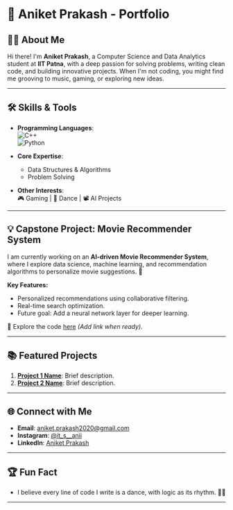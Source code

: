 # 🌟 Aniket Prakash - Portfolio

## 👨‍💻 About Me
Hi there! I'm **Aniket Prakash**, a Computer Science and Data Analytics student at **IIT Patna**, with a deep passion for solving problems, writing clean code, and building innovative projects. When I'm not coding, you might find me grooving to music, gaming, or exploring new ideas.
 
---

## 🛠️ Skills & Tools
- **Programming Languages**:  
  ![C++](https://img.shields.io/badge/-C++-00599C?style=flat&logo=cplusplus&logoColor=white)  
  ![Python](https://img.shields.io/badge/-Python-3776AB?style=flat&logo=python&logoColor=white)

- **Core Expertise**:  
  - Data Structures & Algorithms  
  - Problem Solving  

- **Other Interests**:  
  🎮 Gaming | 💃 Dance | 📽️ AI Projects

---

## 💡 Capstone Project: Movie Recommender System
I am currently working on an **AI-driven Movie Recommender System**, where I explore data science, machine learning, and recommendation algorithms to personalize movie suggestions. 🚀  

**Key Features:**
- Personalized recommendations using collaborative filtering.
- Real-time search optimization.  
- Future goal: Add a neural network layer for deeper learning.

📂 Explore the code [here](./capstone-movie-recommender) _(Add link when ready)_.

---

## 📚 Featured Projects
1. **[Project 1 Name](./project1)**: Brief description.  
2. **[Project 2 Name](./project2)**: Brief description.

---

## 🌐 Connect with Me
- **Email**: [aniket.prakash2020@gmail.com](mailto:aniket.prakash2020@gmail.com)  
- **Instagram**: [@it_s__anii](https://www.instagram.com/it_s__anii?igsh=MW9yeDNkenNkeGk5OA==)  
- **LinkedIn**: [Aniket Prakash](https://www.linkedin.com/in/aniket-prakash-1631951aa?utm_source=share&utm_campaign=share_via&utm_content=profile&utm_medium=android_app)  

---

## 🏆 Fun Fact
- I believe every line of code I write is a dance, with logic as its rhythm. 💃✨

---

